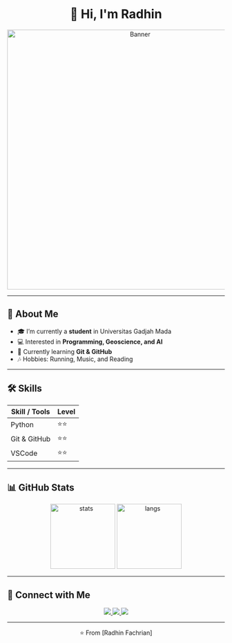 <h1 align="center">👋 Hi, I'm Radhin </h1>
<p align="center">
  <img src="https://pin.it/2pEHt0lir" alt="Banner" width="600"/>
</p>

---

## 🌟 About Me
- 🎓 I’m currently a **student** in Universitas Gadjah Mada
- 💻 Interested in **Programming, Geoscience, and AI**  
- 🌱 Currently learning **Git & GitHub**  
- 🎶 Hobbies: Running, Music, and Reading  


---

## 🛠️ Skills
| Skill / Tools | Level   |
|---------------|---------|
| Python        |⭐⭐|
| Git & GitHub  |⭐⭐|
| VSCode        |⭐⭐|

---

## 📊 GitHub Stats
<p align="center">
  <img src="https://github-readme-stats.vercel.app/api?username=USERNAME&show_icons=true&theme=radical" alt="stats" height="150"/>
  <img src="https://github-readme-stats.vercel.app/api/top-langs/?username=USERNAME&layout=compact&theme=radical" alt="langs" height="150"/>
</p>

---

## 🔗 Connect with Me
<p align="center">
  <a href="https://github.com/radhinfachrian2006">
    <img src="https://img.shields.io/badge/GitHub-Profile-black?logo=github&style=for-the-badge"/>
  </a>
  <a href="https://www.linkedin.com/in/radhin-fachrian-a00157333">
    <img src="https://img.shields.io/badge/LinkedIn-Connect-blue?logo=linkedin&style=for-the-badge"/>
  </a>
  <a href="mailto:radhinfachrian@mail.ugm.ac.id">
    <img src="https://img.shields.io/badge/Email-Contact-red?logo=gmail&style=for-the-badge"/>
  </a>
</p>

---

<p align="center">⭐️ From [Radhin Fachrian]</p>
